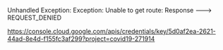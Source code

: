 Unhandled Exception: Exception: Unable to get route: Response ---> REQUEST_DENIED 

https://console.cloud.google.com/apis/credentials/key/5d0af2ea-2621-44ad-8e4d-f155fc3af299?project=covid19-271914